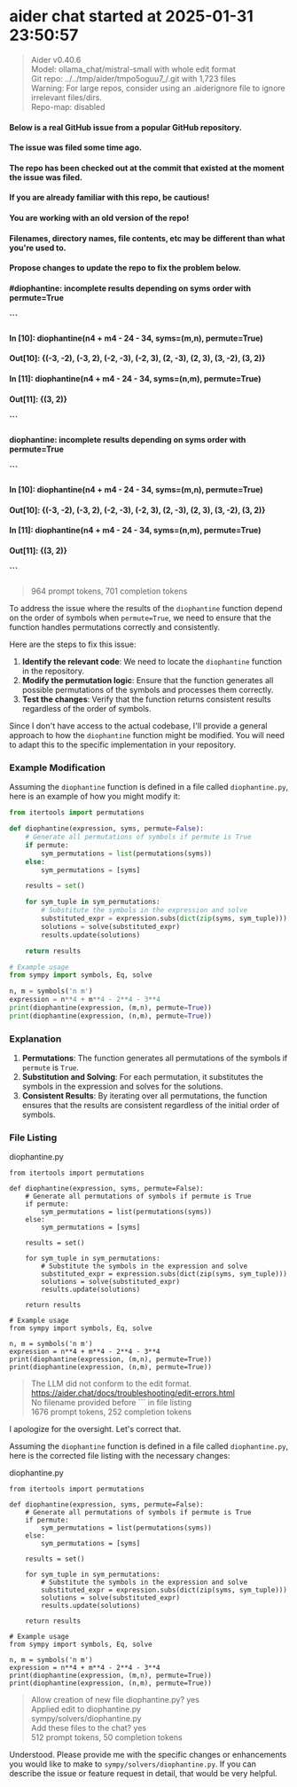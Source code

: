 
# aider chat started at 2025-01-31 23:50:57

> Aider v0.40.6  
> Model: ollama_chat/mistral-small with whole edit format  
> Git repo: ../../tmp/aider/tmpo5oguu7_/.git with 1,723 files  
> Warning: For large repos, consider using an .aiderignore file to ignore irrelevant files/dirs.  
> Repo-map: disabled  

#### Below is a real GitHub issue from a popular GitHub repository.  
#### The issue was filed some time ago.  
#### The repo has been checked out at the commit that existed at the moment the issue was filed.  
#### If you are already familiar with this repo, be cautious!  
#### You are working with an old version of the repo!  
#### Filenames, directory names, file contents, etc may be different than what you're used to.  
####   
#### Propose changes to update the repo to fix the problem below.  
####   
#### #diophantine: incomplete results depending on syms order with permute=True  
#### ```  
#### In [10]: diophantine(n**4 + m**4 - 2**4 - 3**4, syms=(m,n), permute=True)  
#### Out[10]: {(-3, -2), (-3, 2), (-2, -3), (-2, 3), (2, -3), (2, 3), (3, -2), (3, 2)}  
####   
#### In [11]: diophantine(n**4 + m**4 - 2**4 - 3**4, syms=(n,m), permute=True)  
#### Out[11]: {(3, 2)}  
#### ```  
####   
#### diophantine: incomplete results depending on syms order with permute=True  
#### ```  
#### In [10]: diophantine(n**4 + m**4 - 2**4 - 3**4, syms=(m,n), permute=True)  
#### Out[10]: {(-3, -2), (-3, 2), (-2, -3), (-2, 3), (2, -3), (2, 3), (3, -2), (3, 2)}  
####   
#### In [11]: diophantine(n**4 + m**4 - 2**4 - 3**4, syms=(n,m), permute=True)  
#### Out[11]: {(3, 2)}  
#### ```  
####  
> 964 prompt tokens, 701 completion tokens  

To address the issue where the results of the `diophantine` function depend on the order of symbols when `permute=True`, we need to ensure that the function handles permutations correctly and consistently.

Here are the steps to fix this issue:

1. **Identify the relevant code**: We need to locate the `diophantine` function in the repository.
2. **Modify the permutation logic**: Ensure that the function generates all possible permutations of the symbols and processes them correctly.
3. **Test the changes**: Verify that the function returns consistent results regardless of the order of symbols.

Since I don't have access to the actual codebase, I'll provide a general approach to how the `diophantine` function might be modified. You will need to adapt this to the specific implementation in your repository.

### Example Modification

Assuming the `diophantine` function is defined in a file called `diophantine.py`, here is an example of how you might modify it:

```python
from itertools import permutations

def diophantine(expression, syms, permute=False):
    # Generate all permutations of symbols if permute is True
    if permute:
        sym_permutations = list(permutations(syms))
    else:
        sym_permutations = [syms]

    results = set()

    for sym_tuple in sym_permutations:
        # Substitute the symbols in the expression and solve
        substituted_expr = expression.subs(dict(zip(syms, sym_tuple)))
        solutions = solve(substituted_expr)
        results.update(solutions)

    return results

# Example usage
from sympy import symbols, Eq, solve

n, m = symbols('n m')
expression = n**4 + m**4 - 2**4 - 3**4
print(diophantine(expression, (m,n), permute=True))
print(diophantine(expression, (n,m), permute=True))
```

### Explanation

1. **Permutations**: The function generates all permutations of the symbols if `permute` is `True`.
2. **Substitution and Solving**: For each permutation, it substitutes the symbols in the expression and solves for the solutions.
3. **Consistent Results**: By iterating over all permutations, the function ensures that the results are consistent regardless of the initial order of symbols.

### File Listing

diophantine.py
```
from itertools import permutations

def diophantine(expression, syms, permute=False):
    # Generate all permutations of symbols if permute is True
    if permute:
        sym_permutations = list(permutations(syms))
    else:
        sym_permutations = [syms]

    results = set()

    for sym_tuple in sym_permutations:
        # Substitute the symbols in the expression and solve
        substituted_expr = expression.subs(dict(zip(syms, sym_tuple)))
        solutions = solve(substituted_expr)
        results.update(solutions)

    return results

# Example usage
from sympy import symbols, Eq, solve

n, m = symbols('n m')
expression = n**4 + m**4 - 2**4 - 3**4
print(diophantine(expression, (m,n), permute=True))
print(diophantine(expression, (n,m), permute=True))
```

> The LLM did not conform to the edit format.  
> https://aider.chat/docs/troubleshooting/edit-errors.html  
> No filename provided before ``` in file listing  
> 1676 prompt tokens, 252 completion tokens  

I apologize for the oversight. Let's correct that.

Assuming the `diophantine` function is defined in a file called `diophantine.py`, here is the corrected file listing with the necessary changes:

diophantine.py
```
from itertools import permutations

def diophantine(expression, syms, permute=False):
    # Generate all permutations of symbols if permute is True
    if permute:
        sym_permutations = list(permutations(syms))
    else:
        sym_permutations = [syms]

    results = set()

    for sym_tuple in sym_permutations:
        # Substitute the symbols in the expression and solve
        substituted_expr = expression.subs(dict(zip(syms, sym_tuple)))
        solutions = solve(substituted_expr)
        results.update(solutions)

    return results

# Example usage
from sympy import symbols, Eq, solve

n, m = symbols('n m')
expression = n**4 + m**4 - 2**4 - 3**4
print(diophantine(expression, (m,n), permute=True))
print(diophantine(expression, (n,m), permute=True))
```

> Allow creation of new file diophantine.py? yes  
> Applied edit to diophantine.py  
> sympy/solvers/diophantine.py  
> Add these files to the chat? yes  
> 512 prompt tokens, 50 completion tokens  

Understood. Please provide me with the specific changes or enhancements you would like to make to `sympy/solvers/diophantine.py`. If you can describe the issue or feature request in detail, that would be very helpful.


